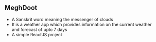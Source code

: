 ## MeghDoot 
- A Sanskrit word meaning the messenger of clouds
- It is a weather app which provides information on the current weather and forecast of upto 7 days
- A simple ReactJS project
